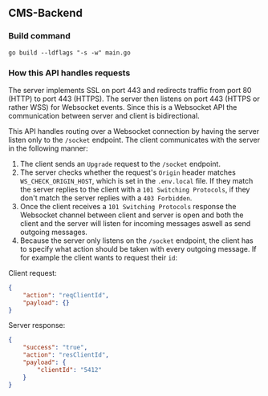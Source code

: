 ## CMS-Backend
### Build command
``go build --ldflags "-s -w" main.go``

### How this API handles requests
The server implements SSL on port 443 and redirects traffic from port 80 (HTTP)
to port 443 (HTTPS). The server then listens on port 443 (HTTPS or rather WSS)
for Websocket events. Since this is a Websocket API the communication between
server and client is bidirectional.

This API handles routing over a Websocket connection by having the server
listen only to the ``/socket`` endpoint. The client communicates with
the server in the following manner:

1. The client sends an ``Upgrade`` request to the ``/socket`` endpoint.
2. The server checks whether the request's `Origin` header matches
`WS_CHECK_ORIGIN_HOST`, which is set in the `.env.local` file. If they
match the server replies to the client with a ``101 Switching Protocols``,
if they don't match the server replies with a ``403 Forbidden``.
3. Once the client receives a ``101 Switching Protocols`` response the
Websocket channel between client and server is open and both the client
and the server will listen for incoming messages aswell as send outgoing
messages.
4. Because the server only listens on the ``/socket`` endpoint, the client
has to specify what action should be taken with every outgoing message.
If for example the client wants to request their ``id``:

Client request:
```json
{
    "action": "reqClientId",
    "payload": {}
}
```

Server response:
```json
{
    "success": "true",
    "action": "resClientId",
    "payload": {
        "clientId": "5412"
    }
}
```

